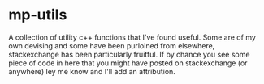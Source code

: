 # mp-utils
 A collection of utility c++ functions that I've found useful. Some are of my own devising and some have been purloined from elsewhere, stackexchange has been particularly fruitful. If by chance you see some piece of code in here that you might have posted on stackexchange (or anywhere) ley me know and I'll add an attribution.
 
 
 
